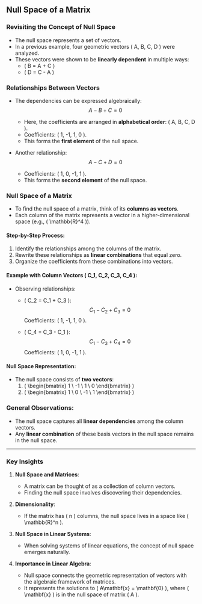 ## Null Space of a Matrix

### Revisiting the Concept of Null Space

- The null space represents a set of vectors.
- In a previous example, four geometric vectors \( A, B, C, D \) were analyzed.
- These vectors were shown to be **linearly dependent** in multiple ways:
    - \( B = A + C \)
    - \( D = C - A \)

### Relationships Between Vectors

- The dependencies can be expressed algebraically:
    $$
    A - B + C = 0
    $$
    - Here, the coefficients are arranged in **alphabetical order**: \( A, B, C, D \).
    - Coefficients: \( 1, -1, 1, 0 \).
    - This forms the **first element** of the null space.

- Another relationship:
    $$
    A - C + D = 0
    $$
    - Coefficients: \( 1, 0, -1, 1 \).
    - This forms the **second element** of the null space.

### Null Space of a Matrix

- To find the null space of a matrix, think of its **columns as vectors**.
- Each column of the matrix represents a vector in a higher-dimensional space (e.g., \( \mathbb{R}^4 \)).
  
#### Step-by-Step Process:
1. Identify the relationships among the columns of the matrix.
2. Rewrite these relationships as **linear combinations** that equal zero.
3. Organize the coefficients from these combinations into vectors.

#### Example with Column Vectors \( C_1, C_2, C_3, C_4 \):
- Observing relationships:
    - \( C_2 = C_1 + C_3 \):
        $$
        C_1 - C_2 + C_3 = 0
        $$
        Coefficients: \( 1, -1, 1, 0 \).

    - \( C_4 = C_3 - C_1 \):
        $$
        C_1 - C_3 + C_4 = 0
        $$
        Coefficients: \( 1, 0, -1, 1 \).

#### Null Space Representation:
- The null space consists of **two vectors**:
    1. \( \begin{bmatrix} 1 \\ -1 \\ 1 \\ 0 \end{bmatrix} \)
    2. \( \begin{bmatrix} 1 \\ 0 \\ -1 \\ 1 \end{bmatrix} \)

### General Observations:
- The null space captures all **linear dependencies** among the column vectors.
- Any **linear combination** of these basis vectors in the null space remains in the null space.

---

### Key Insights

1. **Null Space and Matrices**:
   - A matrix can be thought of as a collection of column vectors.
   - Finding the null space involves discovering their dependencies.

2. **Dimensionality**:
   - If the matrix has \( n \) columns, the null space lives in a space like \( \mathbb{R}^n \).

3. **Null Space in Linear Systems**:
   - When solving systems of linear equations, the concept of null space emerges naturally.

4. **Importance in Linear Algebra**:
   - Null space connects the geometric representation of vectors with the algebraic framework of matrices.
   - It represents the solutions to \( A\mathbf{x} = \mathbf{0} \), where \( \mathbf{x} \) is in the null space of matrix \( A \).

